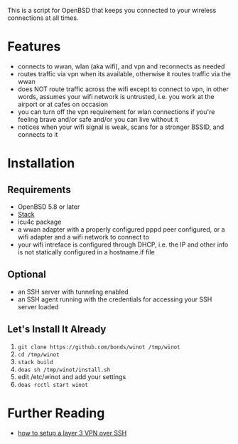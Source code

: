 This is a script for OpenBSD that keeps you connected to your wireless
connections at all times.

# Features

* connects to wwan, wlan (aka wifi), and vpn and reconnects as needed
* routes traffic via vpn when its available, otherwise it routes traffic via the
  wwan
* does NOT route traffic across the wifi except to connect to vpn, in other
  words, assumes your wifi network is untrusted, i.e. you work at the airport or
  at cafes on occasion
* you can turn off the vpn requirement for wlan connections if you're feeling
  brave and/or safe and/or you can live without it
* notices when your wifi signal is weak, scans for a stronger BSSID, and
  connects to it

# Installation

## Requirements

* OpenBSD 5.8 or later
* [Stack][3]
* icu4c package
* a wwan adapter with a properly configured pppd peer configured, or a wifi
  adapter and a wifi network to connect to
* your wifi intreface is configured through DHCP, i.e. the IP and other info is
  not statically configured in a hostname.if file

## Optional

* an SSH server with tunneling enabled
* an SSH agent running with the credentials for accessing your SSH server loaded

## Let's Install It Already

1. ````git clone https://github.com/bonds/winot /tmp/winot````
1. ````cd /tmp/winot````
1. ````stack build````
1. ````doas sh /tmp/winot/install.sh````
1. edit /etc/winot and add your settings
1. ````doas rcctl start winot````

# Further Reading

* [how to setup a layer 3 VPN over SSH][2]

  [1]: https://github.com/devious/wiconfig
  [2]: http://www.kernel-panic.it/openbsd/vpn/vpn5.html
  [3]: http://docs.haskellstack.org/en/stable/README/


